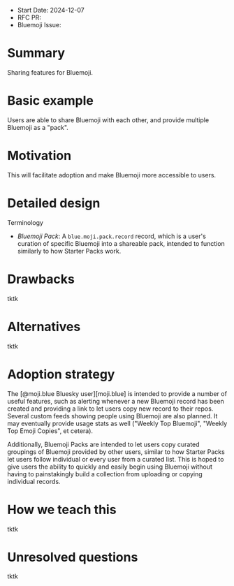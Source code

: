 - Start Date: 2024-12-07
- RFC PR:
- Bluemoji Issue:

# Summary

Sharing features for Bluemoji.

# Basic example

Users are able to share Bluemoji with each other, and provide multiple Bluemoji as a "pack".

# Motivation

This will facilitate adoption and make Bluemoji more accessible to users.

# Detailed design

Terminology

- _Bluemoji Pack_: A `blue.moji.pack.record` record, which is a user's curation
  of specific Bluemoji into a shareable pack, intended to function similarly to
  how Starter Packs work.

# Drawbacks

tktk

# Alternatives

tktk

# Adoption strategy

The [@moji.blue Bluesky user][moji.blue] is intended to provide a number of
useful features, such as alerting whenever a new Bluemoji record has been
created and providing a link to let users copy new record to their repos.
Several custom feeds showing people using Bluemoji are also planned. It may
eventually provide usage stats as well ("Weekly Top Bluemoji", "Weekly Top Emoji
Copies", et cetera).

Additionally, Bluemoji Packs are intended to let users copy curated groupings of
Bluemoji provided by other users, similar to how Starter Packs let users follow
individual or every user from a curated list. This is hoped to give users the
ability to quickly and easily begin using Bluemoji without having to
painstakingly build a collection from uploading or copying individual records.

# How we teach this

tktk

# Unresolved questions

tktk
